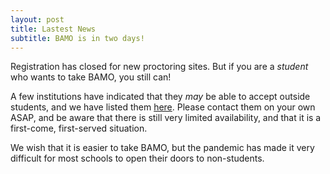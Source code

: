 ```yaml
---
layout: post
title: Lastest News
subtitle: BAMO is in two days!
---
```


Registration has closed for new proctoring sites.  But if you are a *student* who wants to take BAMO, you still can! 

A few institutions have indicated that they *may* be able to accept outside students, and we have
listed them [here](https://docs.google.com/spreadsheets/d/1VH8YX5ks0XkdwAcdIodftHfFOaErFbCyAp0mY-RIaL8/edit?usp=sharing). 
Please contact them on your own ASAP, and be aware that there is still very limited availability, 
and that it is a first-come, first-served situation. 

We wish that it is easier to take BAMO, but the pandemic has made it very difficult for most schools to open their doors to non-students.
